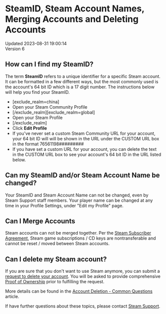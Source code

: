 # SteamID, Steam Account Names, Merging Accounts and Deleting Accounts
Updated 2023-08-31 19:00:14  
Version 6  

## How can I find my SteamID?
The term **SteamID** refers to a unique identifier for a specific Steam account. It can be formatted in a few different ways, but the most commonly used is the account's 64 bit ID which is a 17 digit number. The instructions below will help you find your SteamID.  
  
* [exclude_realm=china]
* Open your Steam Community Profile
* [/exclude_realm][exclude_realm=global]
* Open your Steam Profile
* [/exclude_realm]
* Click **Edit Profile**
* If you've never set a custom Steam Community URL for your account, your 64 bit ID will will be shown in the URL under the CUSTOM URL box in the format 76561198#########
* If you have set a custom URL for your account, you can delete the text in the CUSTOM URL box to see your account's 64 bit ID in the URL listed below.
  
  
## Can my SteamID and/or Steam Account Name be changed?
  
Your SteamID and Steam Account Name can not be changed, even by Steam Support staff members. Your player name can be changed at any time in your Profile Settings, under "Edit my Profile" page.  
  
## Can I Merge Accounts
Steam accounts can not be merged together. Per the [Steam Subscriber Agreement](http://store.steampowered.com/subscriber_agreement/), Steam game subscriptions / CD keys are nontransferable and cannot be reset / moved between Steam accounts.  
  
## Can I delete my Steam account?
If you are sure that you don't want to use Steam anymore, you can submit a [request to delete your account](https://help.steampowered.com/en/wizard/HelpDeleteAccount). You will be asked to provide comprehensive [Proof of Ownership](https://help.steampowered.com/en/faqs/view/40A0-8B4B-B54B-C51A) prior to fulfilling the request.  
  
More details can be found in the [Account Deletion - Common Questions](https://help.steampowered.com/en/faqs/view/21A6-7C93-6CFE-100B) article.   
  
  
If have further questions about these topics, please contact [Steam Support](https://help.steampowered.com/en/wizard/HelpAccountDataQuestion).